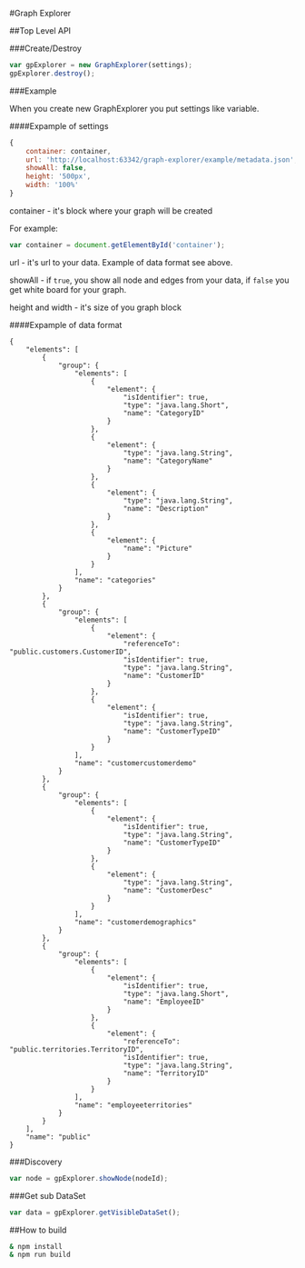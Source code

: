 #Graph Explorer

##Top Level API

###Create/Destroy

```javascript
var gpExplorer = new GraphExplorer(settings);
gpExplorer.destroy();
```

###Example

When you create new GraphExplorer you put settings like variable.

####Expample of settings

```javascript
{
    container: container,
    url: 'http://localhost:63342/graph-explorer/example/metadata.json',
    showAll: false,
    height: '500px',
    width: '100%'
}
```


container - it's block where your graph will be created

For example:
```javascript
var container = document.getElementById('container');
```

url - it's url to your data. Example of data format see above.


showAll - if ```true```, you show all node and edges from your data, if ```false``` you get white board for your graph.

height and width - it's size of you graph block


####Expample of data format
```
{
    "elements": [
        {
            "group": {
                "elements": [
                    {
                        "element": {
                            "isIdentifier": true,
                            "type": "java.lang.Short",
                            "name": "CategoryID"
                        }
                    },
                    {
                        "element": {
                            "type": "java.lang.String",
                            "name": "CategoryName"
                        }
                    },
                    {
                        "element": {
                            "type": "java.lang.String",
                            "name": "Description"
                        }
                    },
                    {
                        "element": {
                            "name": "Picture"
                        }
                    }
                ],
                "name": "categories"
            }
        },
        {
            "group": {
                "elements": [
                    {
                        "element": {
                            "referenceTo": "public.customers.CustomerID",
                            "isIdentifier": true,
                            "type": "java.lang.String",
                            "name": "CustomerID"
                        }
                    },
                    {
                        "element": {
                            "isIdentifier": true,
                            "type": "java.lang.String",
                            "name": "CustomerTypeID"
                        }
                    }
                ],
                "name": "customercustomerdemo"
            }
        },
        {
            "group": {
                "elements": [
                    {
                        "element": {
                            "isIdentifier": true,
                            "type": "java.lang.String",
                            "name": "CustomerTypeID"
                        }
                    },
                    {
                        "element": {
                            "type": "java.lang.String",
                            "name": "CustomerDesc"
                        }
                    }
                ],
                "name": "customerdemographics"
            }
        },
        {
            "group": {
                "elements": [
                    {
                        "element": {
                            "isIdentifier": true,
                            "type": "java.lang.Short",
                            "name": "EmployeeID"
                        }
                    },
                    {
                        "element": {
                            "referenceTo": "public.territories.TerritoryID",
                            "isIdentifier": true,
                            "type": "java.lang.String",
                            "name": "TerritoryID"
                        }
                    }
                ],
                "name": "employeeterritories"
            }
        }
    ],
    "name": "public"
}
```




###Discovery

```javascript
var node = gpExplorer.showNode(nodeId);
```

###Get sub DataSet

```javascript
var data = gpExplorer.getVisibleDataSet();
```

##How to build

```sh
& npm install
& npm run build
```


